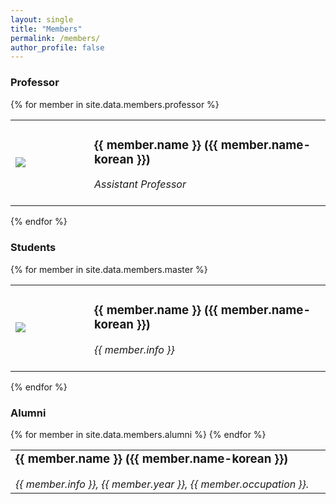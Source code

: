 ```yaml
---
layout: single
title: "Members"
permalink: /members/
author_profile: false
---
```


### Professor

{% for member in site.data.members.professor %}
<table style="border-bottom:0px !important;">
  <tr style="border-bottom:0px !important;">
    <td width="25%" style="border-bottom:0px !important;">
      <img src="{{ site.url }}{{ site.baseurl }}/assets/images/members/{{ member.photo }}" />
    </td>
    <td width="75%" style="border-bottom:0px !important;">
      <h3>{{ member.name }} ({{ member.name-korean }})</h3>
      <i>Assistant Professor</i>
      <a href="{{ member.homepage }}"><i class="fas fa-home" style="color:#1B4F72"></i></a>
      <a href="mailto:{{ member.email }}"><i class="fas fa-envelope" style="color:#1B4F72"></i></a>
      <br><br>
    </td>
  </tr>
</table>
{% endfor %}

### Students
{% for member in site.data.members.master %}
<table style="border-bottom:0px !important;">
  <tr style="border-bottom:0px !important;">
    <td width="25%" style="border-bottom:0px !important;">
      <img src="{{ site.url }}{{ site.baseurl }}/assets/images/members/{{ member.photo }}" />
    </td>
    <td width="75%" style="border-bottom:0px !important;">
      <h3>{{ member.name }} ({{ member.name-korean }})</h3>
      <i>{{ member.info }}</i>
      <a href="{{ member.homepage }}"><i class="fas fa-home" style="color:#1B4F72"></i></a>
      <a href="mailto:{{ member.email }}"><i class="fas fa-envelope" style="color:#1B4F72"></i></a>
      <br><br>
    </td>
  </tr>
</table>
{% endfor %}

### Alumni

<table style="border-bottom:0px">
{% for member in site.data.members.alumni %}
  <tr style="border-bottom:0px">
    <td width="75%" style="border-bottom:0px">
      <h3 style="margin-top:0px">{{ member.name }} ({{ member.name-korean }})</h3>
      <i>{{ member.info }}, {{ member.year }}, {{ member.occupation }}.</i>
      <a href="{{ member.homepage }}"><i class="fas fa-home" style="color:#1B4F72"></i></a>
      <a href="mailto:{{ member.email }}"><i class="fas fa-envelope" style="color:#1B4F72"></i></a>
    </td>
  </tr>
{% endfor %}
</table>
